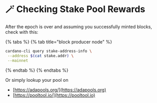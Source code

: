 # 🪄 Checking Stake Pool Rewards

After the epoch is over and assuming you successfully minted blocks, check with this:

{% tabs %}
{% tab title="block producer node" %}
```bash
cardano-cli query stake-address-info \
 --address $(cat stake.addr) \
 --mainnet
```
{% endtab %}
{% endtabs %}

Or simply lookup your pool on

* &#x20;[https://adapools.org/](https://adapools.org)
* [https://pooltool.io/](https://pooltool.io)
